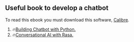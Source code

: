## Useful book to develop a chatbot

To read this ebook you must download this software, [Calibre](https://www.calibre-ebook.com/download_windows64).

1. 🔥[Building Chatbot with Python.](./BuildingChatbotPython.epub)
2. 🔥[Conversational AI with Rasa.](./ConversationalAIRasa.epub)
